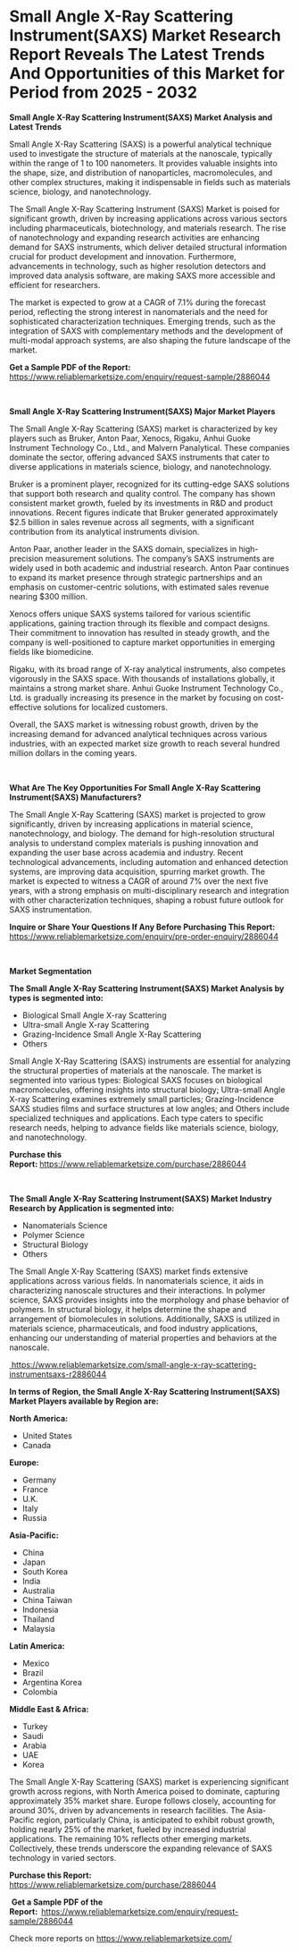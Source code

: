 <p><h1>Small Angle X-Ray Scattering Instrument(SAXS) Market Research Report Reveals The Latest Trends And Opportunities of this Market for Period from 2025 - 2032</h1></p><p><strong>Small Angle X-Ray Scattering Instrument(SAXS) Market Analysis and Latest Trends</strong></p>
<p><p>Small Angle X-Ray Scattering (SAXS) is a powerful analytical technique used to investigate the structure of materials at the nanoscale, typically within the range of 1 to 100 nanometers. It provides valuable insights into the shape, size, and distribution of nanoparticles, macromolecules, and other complex structures, making it indispensable in fields such as materials science, biology, and nanotechnology.</p><p>The Small Angle X-Ray Scattering Instrument (SAXS) Market is poised for significant growth, driven by increasing applications across various sectors including pharmaceuticals, biotechnology, and materials research. The rise of nanotechnology and expanding research activities are enhancing demand for SAXS instruments, which deliver detailed structural information crucial for product development and innovation. Furthermore, advancements in technology, such as higher resolution detectors and improved data analysis software, are making SAXS more accessible and efficient for researchers.</p><p>The market is expected to grow at a CAGR of 7.1% during the forecast period, reflecting the strong interest in nanomaterials and the need for sophisticated characterization techniques. Emerging trends, such as the integration of SAXS with complementary methods and the development of multi-modal approach systems, are also shaping the future landscape of the market.</p></p>
<p><strong>Get a Sample PDF of the Report:&nbsp;</strong> <a href="https://www.reliablemarketsize.com/enquiry/request-sample/2886044?utm_campaign=1789&utm_medium=2&utm_source=Github&utm_content=ia&utm_term=13032025&utm_id=small-angle-x-ray-scattering-instrumentsaxs">https://www.reliablemarketsize.com/enquiry/request-sample/2886044</a></p>
<p>&nbsp;</p>
<p><strong>Small Angle X-Ray Scattering Instrument(SAXS) Major Market Players</strong></p>
<p><p>The Small Angle X-Ray Scattering (SAXS) market is characterized by key players such as Bruker, Anton Paar, Xenocs, Rigaku, Anhui Guoke Instrument Technology Co., Ltd., and Malvern Panalytical. These companies dominate the sector, offering advanced SAXS instruments that cater to diverse applications in materials science, biology, and nanotechnology.</p><p>Bruker is a prominent player, recognized for its cutting-edge SAXS solutions that support both research and quality control. The company has shown consistent market growth, fueled by its investments in R&D and product innovations. Recent figures indicate that Bruker generated approximately $2.5 billion in sales revenue across all segments, with a significant contribution from its analytical instruments division.</p><p>Anton Paar, another leader in the SAXS domain, specializes in high-precision measurement solutions. The company’s SAXS instruments are widely used in both academic and industrial research. Anton Paar continues to expand its market presence through strategic partnerships and an emphasis on customer-centric solutions, with estimated sales revenue nearing $300 million.</p><p>Xenocs offers unique SAXS systems tailored for various scientific applications, gaining traction through its flexible and compact designs. Their commitment to innovation has resulted in steady growth, and the company is well-positioned to capture market opportunities in emerging fields like biomedicine.</p><p>Rigaku, with its broad range of X-ray analytical instruments, also competes vigorously in the SAXS space. With thousands of installations globally, it maintains a strong market share. Anhui Guoke Instrument Technology Co., Ltd. is gradually increasing its presence in the market by focusing on cost-effective solutions for localized customers.</p><p>Overall, the SAXS market is witnessing robust growth, driven by the increasing demand for advanced analytical techniques across various industries, with an expected market size growth to reach several hundred million dollars in the coming years.</p></p>
<p>&nbsp;</p>
<p><strong>What Are The Key Opportunities For Small Angle X-Ray Scattering Instrument(SAXS) Manufacturers?</strong></p>
<p><p>The Small Angle X-Ray Scattering (SAXS) market is projected to grow significantly, driven by increasing applications in material science, nanotechnology, and biology. The demand for high-resolution structural analysis to understand complex materials is pushing innovation and expanding the user base across academia and industry. Recent technological advancements, including automation and enhanced detection systems, are improving data acquisition, spurring market growth. The market is expected to witness a CAGR of around 7% over the next five years, with a strong emphasis on multi-disciplinary research and integration with other characterization techniques, shaping a robust future outlook for SAXS instrumentation.</p></p>
<p><strong>Inquire or Share Your Questions If Any Before Purchasing This Report:</strong> <a href="https://www.reliablemarketsize.com/enquiry/pre-order-enquiry/2886044?utm_campaign=1789&utm_medium=2&utm_source=Github&utm_content=ia&utm_term=13032025&utm_id=small-angle-x-ray-scattering-instrumentsaxs">https://www.reliablemarketsize.com/enquiry/pre-order-enquiry/2886044</a></p>
<p>&nbsp;</p>
<p><strong>Market Segmentation</strong></p>
<p><strong>The Small Angle X-Ray Scattering Instrument(SAXS) Market Analysis by types is segmented into:</strong></p>
<p><ul><li>Biological Small Angle X-ray Scattering</li><li>Ultra-small Angle X-ray Scattering</li><li>Grazing-Incidence Small Angle X-Ray Scattering</li><li>Others</li></ul></p>
<p><p>Small Angle X-Ray Scattering (SAXS) instruments are essential for analyzing the structural properties of materials at the nanoscale. The market is segmented into various types: Biological SAXS focuses on biological macromolecules, offering insights into structural biology; Ultra-small Angle X-ray Scattering examines extremely small particles; Grazing-Incidence SAXS studies films and surface structures at low angles; and Others include specialized techniques and applications. Each type caters to specific research needs, helping to advance fields like materials science, biology, and nanotechnology.</p></p>
<p><strong>Purchase this Report:&nbsp;</strong><a href="https://www.reliablemarketsize.com/purchase/2886044?utm_campaign=1789&utm_medium=2&utm_source=Github&utm_content=ia&utm_term=13032025&utm_id=small-angle-x-ray-scattering-instrumentsaxs">https://www.reliablemarketsize.com/purchase/2886044</a></p>
<p>&nbsp;</p>
<p><strong>The Small Angle X-Ray Scattering Instrument(SAXS) Market Industry Research by Application is segmented into:</strong></p>
<p><ul><li>Nanomaterials Science</li><li>Polymer Science</li><li>Structural Biology</li><li>Others</li></ul></p>
<p><p>The Small Angle X-Ray Scattering (SAXS) market finds extensive applications across various fields. In nanomaterials science, it aids in characterizing nanoscale structures and their interactions. In polymer science, SAXS provides insights into the morphology and phase behavior of polymers. In structural biology, it helps determine the shape and arrangement of biomolecules in solutions. Additionally, SAXS is utilized in materials science, pharmaceuticals, and food industry applications, enhancing our understanding of material properties and behaviors at the nanoscale.</p></p>
<p><a href="https://www.reliablemarketsize.com/small-angle-x-ray-scattering-instrumentsaxs-r2886044?utm_campaign=1789&utm_medium=2&utm_source=Github&utm_content=ia&utm_term=13032025&utm_id=small-angle-x-ray-scattering-instrumentsaxs">&nbsp;https://www.reliablemarketsize.com/small-angle-x-ray-scattering-instrumentsaxs-r2886044</a></p>
<p><strong>In terms of Region, the Small Angle X-Ray Scattering Instrument(SAXS) Market Players available by Region are:</strong></p>
<p>
    <p> <strong> North America: </strong>
        <ul>
            <li>United States</li>
            <li>Canada</li>
        </ul>
        </p> 
    <p> <strong> Europe: </strong>
        <ul>
            <li>Germany</li>
            <li>France</li>
            <li>U.K.</li>
            <li>Italy</li>
            <li>Russia</li>
        </ul>
        </p> 
    <p> <strong> Asia-Pacific: </strong>
        <ul>
            <li>China</li>
            <li>Japan</li>
            <li>South Korea</li>
            <li>India</li>
            <li>Australia</li>
            <li>China Taiwan</li>
            <li>Indonesia</li>
            <li>Thailand</li>
            <li>Malaysia</li>
        </ul>
        </p> 
    <p> <strong> Latin America: </strong>
        <ul>
            <li>Mexico</li>
            <li>Brazil</li>
            <li>Argentina Korea</li>
            <li>Colombia</li>
        </ul>
        </p> 
    <p> <strong> Middle East & Africa: </strong>
        <ul>
            <li>Turkey</li>
            <li>Saudi</li>
            <li>Arabia</li>
            <li>UAE</li>
            <li>Korea</li>
        </ul>
    </p>
    </p>
<p><p>The Small Angle X-Ray Scattering (SAXS) market is experiencing significant growth across regions, with North America poised to dominate, capturing approximately 35% market share. Europe follows closely, accounting for around 30%, driven by advancements in research facilities. The Asia-Pacific region, particularly China, is anticipated to exhibit robust growth, holding nearly 25% of the market, fueled by increased industrial applications. The remaining 10% reflects other emerging markets. Collectively, these trends underscore the expanding relevance of SAXS technology in varied sectors.</p></p>
<p><strong>Purchase this Report: </strong><a href="https://www.reliablemarketsize.com/purchase/2886044?utm_campaign=1789&utm_medium=2&utm_source=Github&utm_content=ia&utm_term=13032025&utm_id=small-angle-x-ray-scattering-instrumentsaxs">https://www.reliablemarketsize.com/purchase/2886044</a></p>
<p>&nbsp;<strong>Get a Sample PDF of the Report:&nbsp;&nbsp;</strong><a href="https://www.reliablemarketsize.com/enquiry/request-sample/2886044?utm_campaign=1789&utm_medium=2&utm_source=Github&utm_content=ia&utm_term=13032025&utm_id=small-angle-x-ray-scattering-instrumentsaxs">https://www.reliablemarketsize.com/enquiry/request-sample/2886044</a></p>
<p><strong></strong></p>
<p>Check more reports on <a href="https://www.reliablemarketsize.com/?utm_campaign=1789&utm_medium=2&utm_source=Github&utm_content=ia&utm_term=13032025&utm_id=small-angle-x-ray-scattering-instrumentsaxs">https://www.reliablemarketsize.com/</a></p>